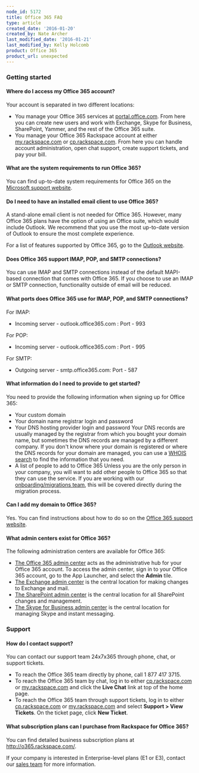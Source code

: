```yaml
---
node_id: 5172
title: Office 365 FAQ
type: article
created_date: '2016-01-20'
created_by: Nate Archer
last_modified_date: '2016-01-21'
last_modified_by: Kelly Holcomb
product: Office 365
product_url: unexpected
---
```


### Getting started

#### Where do I access my Office 365 account?

Your account is separated in two different locations:

-   You manage your Office 365 services at
    [portal.office.com](http://portal.office.com). From here you can
    create new users and work with Exchange, Skype for Business,
    SharePoint, Yammer, and the rest of the Office 365 suite.
-   You manage your Office 365 Rackspace account at either
    [my.rackspace.com](http://my.rackspace.com) or
    [cp.rackspace.com](http://cp.rackspace.com). From here you can
    handle account administration, open chat support, create support
    tickets, and pay your bill.

#### What are the system requirements to run Office 365?

You can find up-to-date system requirements for Office 365 on the
[Microsoft support
website](https://support.office.com/client/What-hardware-and-software-do-I-need-4349bb87-531e-4ee9-8019-1d19dfab3a5a?ui=en-US&rs=en-NZ&ad=NZ&fromAR=1).

#### Do I need to have an installed email client to use Office 365?

A stand-alone email client is not needed for Office 365. However, many
Office 365 plans have the option of using an Office suite, which would
include Outlook. We recommend that you use the most up-to-date version
of Outlook to ensure the most complete experience.

For a list of features supported by Office 365, go to the [Outlook
website](http://help.outlook.com/en-us/140/cc511379.aspx).

#### Does Office 365 support IMAP, POP, and SMTP connections?

You can use IMAP and SMTP connections instead of the default MAPI-based
connection that comes with Office 365. If you choose to use an IMAP or
SMTP connection, functionality outside of email will be reduced.

#### What ports does Office 365 use for IMAP, POP, and SMTP connections?

For IMAP:

-   Incoming server - outlook.office365.com : Port - 993

For POP:

-   Incoming server - outlook.office365.com : Port - 995

For SMTP:

-   Outgoing server - smtp.office365.com: Port - 587

#### What information do I need to provide to get started?

You need to provide the following information when signing up for Office
365:

-   Your custom domain
-   Your domain name registrar login and password
-   Your DNS hosting provider login and password
    Your DNS records are usually managed by the registrar from which you
    bought your domain name, but sometimes the DNS records are managed
    by a different company. If you don't know where your domain is
    registered or where the DNS records for your domain are managed, you
    can use a [WHOIS
    search](https://support.office.com/en-us/article/Find-your-domain-registrar-or-DNS-hosting-provider-b5b633ba-1e56-4a98-8ff5-2acaac63a5c8?ui=en-US&rs=en-US&ad=US)
    to find the information that you need.
-   A list of people to add to Office 365
    Unless you are the only person in your company, you will want to add
    other people to Office 365 so that they can use the service. If you
    are working with our [onboarding/migrations
    team](https://www.rackspace.com/en-us/migration), this will be
    covered directly during the migration process.

#### Can I add my domain to Office 365?

Yes. You can find instructions about how to do so on the [Office 365
support
website](https://support.office.com/en-za/article/Verify-your-domain-in-Office-365-6383f56d-3d09-4dcb-9b41-b5f5a5efd611?ui=en-US&rs=en-ZA&ad=ZA).

#### What admin centers exist for Office 365?

The following administration centers are available for Office 365:

-   [The Office 365 admin
    center](https://support.office.com/en-za/article/About-the-Office-365-admin-center-58537702-d421-4d02-8141-e128e3703547?ui=en-US&rs=en-ZA&ad=ZA&fromAR=1)
    acts as the administrative hub for your Office 365 account. To
    access the admin center, sign in to your Office 365 account, go to
    the App Launcher, and select the **Admin** tile.
-   [The Exchange admin
    center](https://technet.microsoft.com/library/jj200743(v=exchg.150).aspx)
    is the central location for making changes to Exchange and mail.
-   [The SharePoint admin
    center](https://support.office.com/en-my/article/Find-content-about-the-SharePoint-Online-admin-center-887d34fd-7c6b-4323-9e1a-4b479f2aa277?ui=en-US&rs=en-MY&ad=MY)
    is the central location for all SharePoint changes and management.
-   [The Skype for Business admin
    center](https://support.office.com/en-NZ/article/Skype-for-Business-Online-admin-center-289cca0b-5751-4454-ae35-1efe65950f05?ui=en-US&rs=en-NZ&ad=NZ&fromAR=1)
    is the central location for managing Skype and instant messaging.

### Support

#### How do I contact support?

You can contact our support team 24x7x365 through phone, chat, or
support tickets.

-   To reach the Office 365 team directly by phone, call 1 877 417 3715.
-   To reach the Office 365 team by chat, log in to either
    [cp.rackspace.com](http://cp.rackspace.com) or
    [my.rackspace.com](http://my.rackspace.com) and click the **Live
    Chat** link at top of the home page.
-   To reach the Office 365 team through support tickets, log in to
    either [cp.rackspace.com](http://cp.rackspace.com) or
    [my.rackspace.com](http://my.rackspace.com) and select
    **Support &gt; View Tickets**. On the ticket page, click **New
    Ticket**.

#### What subscription plans can I purchase from Rackspace for Office 365?

You can find detailed business subscription plans
at <http://o365.rackspace.com/>.

If your company is interested in Enterprise-level plans (E1 or E3),
contact our [sales team](https://www.rackspace.com/why-rackspace) for
more information.

